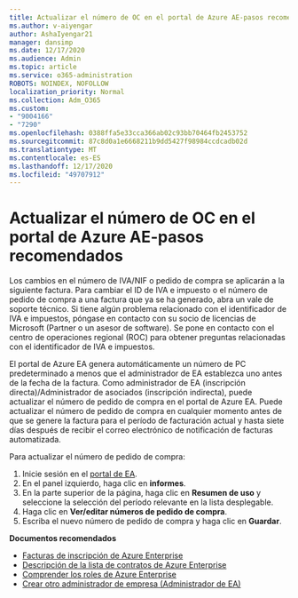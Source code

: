 ```yaml
---
title: Actualizar el número de OC en el portal de Azure AE-pasos recomendados
ms.author: v-aiyengar
author: AshaIyengar21
manager: dansimp
ms.date: 12/17/2020
ms.audience: Admin
ms.topic: article
ms.service: o365-administration
ROBOTS: NOINDEX, NOFOLLOW
localization_priority: Normal
ms.collection: Adm_O365
ms.custom:
- "9004166"
- "7290"
ms.openlocfilehash: 0388ffa5e33cca366ab02c93bb70464fb2453752
ms.sourcegitcommit: 87c8d0a1e6668211b9dd5427f98984ccdcadb02d
ms.translationtype: MT
ms.contentlocale: es-ES
ms.lasthandoff: 12/17/2020
ms.locfileid: "49707912"
---
```

# <a name="update-po-number-in-azure-ea-portal---recommended-steps"></a>Actualizar el número de OC en el portal de Azure AE-pasos recomendados

Los cambios en el número de IVA/NIF o pedido de compra se aplicarán a la siguiente factura. Para cambiar el ID de IVA e impuesto o el número de pedido de compra a una factura que ya se ha generado, abra un vale de soporte técnico. Si tiene algún problema relacionado con el identificador de IVA e impuestos, póngase en contacto con su socio de licencias de Microsoft (Partner o un asesor de software). Se pone en contacto con el centro de operaciones regional (ROC) para obtener preguntas relacionadas con el identificador de IVA e impuestos. 

El portal de Azure EA genera automáticamente un número de PC predeterminado a menos que el administrador de EA establezca uno antes de la fecha de la factura. Como administrador de EA (inscripción directa)/Administrador de asociados (inscripción indirecta), puede actualizar el número de pedido de compra en el portal de Azure EA. Puede actualizar el número de pedido de compra en cualquier momento antes de que se genere la factura para el período de facturación actual y hasta siete días después de recibir el correo electrónico de notificación de facturas automatizada.    

Para actualizar el número de pedido de compra:

1. Inicie sesión en el [portal de EA](https://ea.azure.com/).
1. En el panel izquierdo, haga clic en **informes**.
1. En la parte superior de la página, haga clic en **Resumen de uso** y seleccione la selección del período relevante en la lista desplegable.
1. Haga clic en **Ver/editar números de pedido de compra**.
1. Escriba el nuevo número de pedido de compra y haga clic en **Guardar**.

**Documentos recomendados** 

- [Facturas de inscripción de Azure Enterprise](https://docs.microsoft.com/azure/billing/billing-ea-portal-enrollment-invoices) 
- [Descripción de la lista de contratos de Azure Enterprise](https://docs.microsoft.com/azure/billing/billing-understand-your-bill-ea)  
- [Comprender los roles de Azure Enterprise](https://docs.microsoft.com/azure/billing/billing-understand-your-bill-ea) 
- [Crear otro administrador de empresa (Administrador de EA)](https://docs.microsoft.com/azure/cost-management-billing/manage/ea-portal-administration#create-another-enterprise-administrator) 
